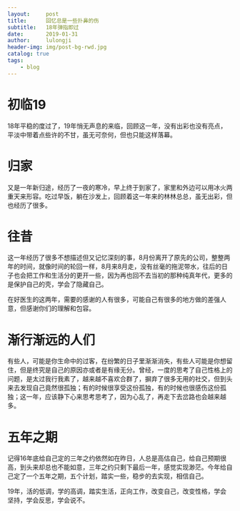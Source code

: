 ```yaml
---
layout:     post
title:      回忆总是一些扑鼻的伤
subtitle:   18年弹指即过
date:       2019-01-31
author:     lulongji
header-img: img/post-bg-rwd.jpg
catalog: true
tags:
    - blog
---
```



# 初临19

18年平稳的度过了，19年悄无声息的来临，回顾这一年，没有出彩也没有亮点，平淡中带着点些许的不甘，虽无可奈何，但也只能这样落幕。

# 归家

又是一年新归途，经历了一夜的寒冷，早上终于到家了，家里和外边可以用冰火两重天来形容。吃过早饭，躺在沙发上，回顾着这一年来的林林总总，虽无出彩，但也经历了很多。

# 往昔

这一年经历了很多不想描述但又记忆深刻的事，8月份离开了原先的公司，整整两年的时间，就像时间的轮回一样，8月来8月走，没有丝毫的拖泥带水，往后的日子也会把工作和生活分的更开一些，因为再也回不去当初的那种纯真年代，更多的是保护自己的壳，学会了隐藏自己。

在好医生的这两年，需要的感谢的人有很多，可能自己有很多的地方做的差强人意，但感谢你们的理解和包容。

# 渐行渐远的人们

有些人，可能是你生命中的过客，在纷繁的日子里渐渐消失，有些人可能是你想留住，但是终究是自己的原因亦或者是有缘无分。曾经，一度的思考了自己性格上的问题，是太过我行我素了，越来越不喜欢合群了，摒弃了很多无用的社交，但到头来去发现自己竟然很孤独；有的时候很享受这份孤独，有的时候也很感伤这份孤独；这一年，应该静下心来思考思考了，因为心乱了，再走下去岔路也会越来越多。

# 五年之期

记得16年底给自己定的三年之约依然如在昨日，人总是高估自己，给自己预期很高，到头来却总也不能如意，三年之约只剩下最后一年，感觉实现渺茫。今年给自己定了一个五年之期，五个计划，踏实一些，稳步的去实现，相信自己。

19年，活的低调，学的高调，踏实生活，正向工作，改变自己，改变性格，学会坚持，学会反思，学会说不。

